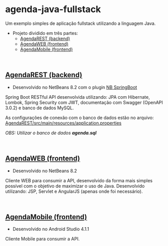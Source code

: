 # agenda-java-fullstack

Um exemplo simples de aplicação fullstack utilizando a linguagem Java.

* Projeto dividido em três partes:
	* [AgendaREST (backend)](#AgendaREST-backend)
	* [AgendaWEB (frontend)](#AgendaWEB-frontend)
	* [AgendaMobile (frontend)](#AgendaMobile-frontend)

<br>

## [AgendaREST (backend)](/AgendaREST)

- Desenvolvido no NetBeans 8.2 com o plugin [NB SpringBoot](http://plugins.netbeans.org/plugin/67888/nb-springboot)

Spring Boot RESTful API desenvolvida utilizando: JPA com Hibernate, Lombok, Spring Security com JWT, documentação com Swagger (OpenAPI 3.0.2) e banco de dados MySQL.

As configurações de conexão com o banco de dados estão no arquivo: [AgendaREST/src/main/resources/application.properties](/AgendaREST/src/main/resources/application.properties)

*OBS: Utilizar o banco de dados* ***agenda.sql***

<br>

## [AgendaWEB (frontend)](/AgendaWEB)

- Desenvolvido no NetBeans 8.2

Cliente WEB para consumir a API, desenvolvido da forma mais simples possível com o objetivo de maximizar o uso de Java. Desenvolvido utilizando: JSP, Servlet e AngularJS (apenas onde foi necessário).

<br>

## [AgendaMobile (frontend)](/AgendaMobile)

- Desenvolvido no Android Studio 4.1.1

Cliente Mobile para consumir a API.